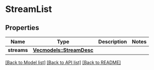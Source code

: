 # StreamList

## Properties

Name | Type | Description | Notes
------------ | ------------- | ------------- | -------------
**streams** | [**Vec<models::StreamDesc>**](StreamDesc.md) |  | 

[[Back to Model list]](../README.md#documentation-for-models) [[Back to API list]](../README.md#documentation-for-api-endpoints) [[Back to README]](../README.md)


